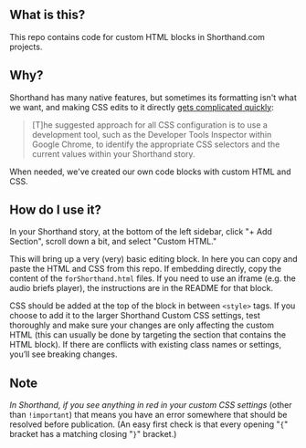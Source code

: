 ## What is this?

This repo contains code for custom HTML blocks in Shorthand.com projects.

## Why?

Shorthand has many native features, but sometimes its formatting isn't what we want, and making CSS edits to it directly [gets complicated quickly](https://support.shorthand.com/en/articles/50-custom-css):

> [T]he suggested approach for all CSS configuration is to use a development tool, such as the Developer Tools Inspector within Google Chrome, to identify the appropriate CSS selectors and the current values within your Shorthand story.

When needed, we've created our own code blocks with custom HTML and CSS.

## How do I use it?

In your Shorthand story, at the bottom of the left sidebar, click "+ Add Section", scroll down a bit, and select "Custom HTML."

This will bring up a very (very) basic editing block. In here you can copy and paste the HTML and CSS from this repo. If embedding directly, copy the content of the `forShorthand.html` files. If you need to use an iframe (e.g. the audio briefs player), the instructions are in the README for that block.

CSS should be added at the top of the block in between `<style>` tags. If you choose to add it to the larger Shorthand Custom CSS settings, test thoroughly and make sure your changes are only affecting the custom HTML (this can usually be done by targeting the section that contains the HTML block). If there are conflicts with existing class names or settings, you’ll see breaking changes.

## Note
_*In Shorthand, if you see anything in red in your custom CSS settings*_ (other than `!important`) that means you have an error somewhere that should be resolved before publication. (An easy first check is that every opening "`{`" bracket has a matching closing "`}`" bracket.)
